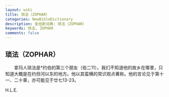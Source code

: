 ```yaml
---
layout: wiki
title: 琐法（ZOPHAR）
categories: NewBibleDictionary
description: 圣经新词典: 琐法（ZOPHAR）
keywords: 琐法, ZOPHAR
comments: false
---
```


## 琐法（ZOPHAR）

　　拿玛人琐法是*约伯的第三个朋友（伯二11）。我们不知道他的故乡在哪里，只知道大概是在约但河以东的地方。他以其蛮横的常识观点著称。他的言论见于第十一、二十章，亦可能见于廿七13-23。

H.L.E.








